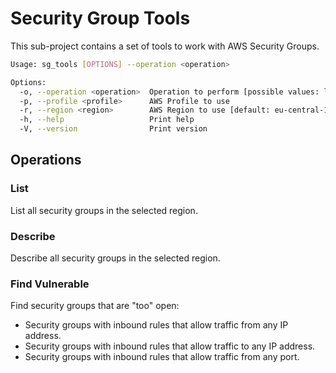 # Security Group Tools

This sub-project contains a set of tools to work with AWS Security Groups.

~~~sh
Usage: sg_tools [OPTIONS] --operation <operation>

Options:
  -o, --operation <operation>  Operation to perform [possible values: list, describe, find-vulnerable]
  -p, --profile <profile>      AWS Profile to use
  -r, --region <region>        AWS Region to use [default: eu-central-1]
  -h, --help                   Print help
  -V, --version                Print version
~~~

## Operations

### List

List all security groups in the selected region.

### Describe

Describe all security groups in the selected region.

### Find Vulnerable

Find security groups that are "too" open:

- Security groups with inbound rules that allow traffic from any IP address.
- Security groups with inbound rules that allow traffic to any IP address.
- Security groups with inbound rules that allow traffic from any port.
